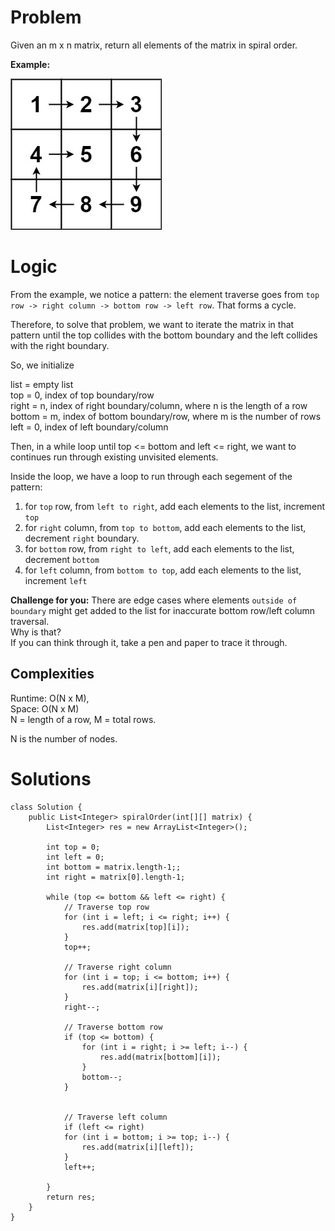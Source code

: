 # Problem
Given an m x n matrix, return all elements of the matrix in spiral order.

**Example:**

![alt text](spiralmatrix.png)

# Logic
From the example, we notice a pattern: the element traverse goes from `top row -> right column -> bottom row -> left row`. That forms a cycle. 

Therefore, to solve that problem, we want to iterate the matrix in that pattern until the top collides with the bottom boundary and the left collides with the right boundary.

So, we initialize    

list = empty list   
top = 0, index of top boundary/row   
right = n, index of right boundary/column, where n is the length of a row   
bottom = m, index of bottom boundary/row, where m is the number of rows   
left = 0, index of left boundary/column

Then, in a while loop until top <= bottom and left <= right, we want to continues run through existing unvisited elements.

Inside the loop,
we have a loop to run through each segement of the pattern:
1. for `top` row, from `left to right`, add each elements to the list, increment `top`
2. for `right` column, from `top to bottom`, add each elements to the list, decrement `right` boundary.
3. for `bottom` row, from `right to left`, add each elements to the list, decrement `bottom`
4. for `left` column, from `bottom to top`, add each elements to the list, increment `left`

**Challenge for you:** There are edge cases where elements `outside of boundary` might get added to the list for inaccurate bottom row/left column traversal.   
Why is that?    
If you can think through it, take a pen and paper to trace it through. 


## Complexities
Runtime: O(N x M),     
Space: O(N x M)   
N = length of a row, M = total rows.

N is the number of nodes.

# Solutions
```
class Solution {
    public List<Integer> spiralOrder(int[][] matrix) {
        List<Integer> res = new ArrayList<Integer>();

        int top = 0;
        int left = 0;
        int bottom = matrix.length-1;;
        int right = matrix[0].length-1;

        while (top <= bottom && left <= right) {
            // Traverse top row
            for (int i = left; i <= right; i++) {
                res.add(matrix[top][i]);
            }
            top++;

            // Traverse right column
            for (int i = top; i <= bottom; i++) {
                res.add(matrix[i][right]);
            }
            right--;

            // Traverse bottom row
            if (top <= bottom) {
                for (int i = right; i >= left; i--) {
                    res.add(matrix[bottom][i]);
                }
                bottom--;
            }
            

            // Traverse left column
            if (left <= right)
            for (int i = bottom; i >= top; i--) {
                res.add(matrix[i][left]);
            }
            left++;
            
        }
        return res;        
    }
}
```